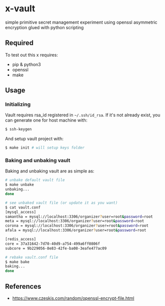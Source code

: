 # x-vault
simple primitive secret management experiment using openssl asymmetric encryption glued with python scripting

## Required
To test out this x requires:
- pip & python3
- openssl
- make

## Usage
### Initializing
Vault requires rsa_id registered in `~/.ssh/id_rsa`. If it's not already exist, you can generate one for host machine with:
```sh
$ ssh-keygen
```

And setup vault project with:
```sh
$ make init # will setup keys folder
```

### Baking and unbaking vault
Baking and unbaking vault are as simple as:
```sh
# unbake default vault file
$ make unbake
unbaking...
done

# see unbaked vault file (or update it as you want)
$ cat vault.conf
[mysql_access]
samantha = mysql://localhost:3306/organizer?user=root&password=root
meta = mysql://localhost:3306/organizer?user=root&password=root
corona = mysql://localhost:3306/organizer?user=root&password=root
afala = mysql://localhost:3306/organizer?user=root&password=root

[redis_access]
core = 37a31642-7d70-40d9-a754-499a6ff0806f
subcore = 9b229056-8e83-42fe-ba08-3eafe477ac09

# rebake vault.conf file
$ make bake
baking...
done
```

## References
- https://www.czeskis.com/random/openssl-encrypt-file.html